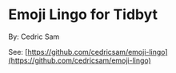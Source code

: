 # Emoji Lingo for Tidbyt

By: Cedric Sam

See: [https://github.com/cedricsam/emoji-lingo](https://github.com/cedricsam/emoji-lingo)
